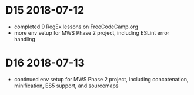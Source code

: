 # D15 2018-07-12

- completed 9 RegEx lessons on FreeCodeCamp.org
- more env setup for MWS Phase 2 project, including ESLint error handling

# D16 2018-07-13

- continued env setup for MWS Phase 2 project, including concatenation, minification, ES5 support, and sourcemaps
